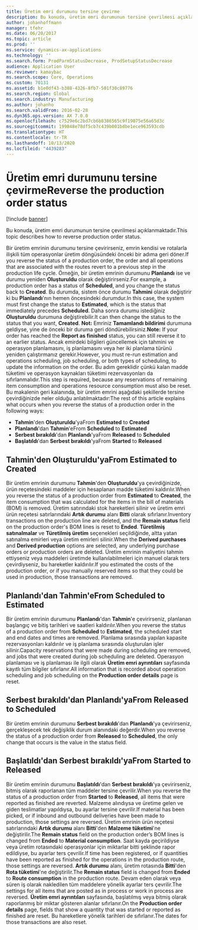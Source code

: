 ```yaml
---
title: Üretim emri durumunu tersine çevirme
description: Bu konuda, üretim emri durumunun tersine çevrilmesi açıklanmaktadır.
author: johanhoffmann
manager: tfehr
ms.date: 06/20/2017
ms.topic: article
ms.prod: ''
ms.service: dynamics-ax-applications
ms.technology: ''
ms.search.form: ProdParmStatusDecrease, ProdSetupStatusDecrease
audience: Application User
ms.reviewer: kamaybac
ms.search.scope: Core, Operations
ms.custom: 70131
ms.assetid: b1e0df43-b388-4326-8fb7-501f30c89776
ms.search.region: Global
ms.search.industry: Manufacturing
ms.author: johanho
ms.search.validFrom: 2016-02-28
ms.dyn365.ops.version: AX 7.0.0
ms.openlocfilehash: c7529e6c2bd7cb6b8386565c9f19075e56a65d3c
ms.sourcegitcommit: 199848e78df5cb7c439b001bdbe1ece963593cdb
ms.translationtype: HT
ms.contentlocale: tr-TR
ms.lasthandoff: 10/13/2020
ms.locfileid: "4439283"
---
```

# <a name="reverse-the-production-order-status"></a><span data-ttu-id="61315-103">Üretim emri durumunu tersine çevirme</span><span class="sxs-lookup"><span data-stu-id="61315-103">Reverse the production order status</span></span>

[!include [banner](../includes/banner.md)]

<span data-ttu-id="61315-104">Bu konuda, üretim emri durumunun tersine çevrilmesi açıklanmaktadır.</span><span class="sxs-lookup"><span data-stu-id="61315-104">This topic describes how to reverse production order status.</span></span> 

<span data-ttu-id="61315-105">Bir üretim emrinin durumunu tersine çevirirseniz, emrin kendisi ve rotalarla ilişkili tüm operasyonlar üretim döngüsündeki önceki bir adıma geri döner.</span><span class="sxs-lookup"><span data-stu-id="61315-105">If you reverse the status of a production order, the order and all operations that are associated with the routes revert to a previous step in the production life cycle.</span></span> <span data-ttu-id="61315-106">Örneğin, bir üretim emrinin durumunu **Planlandı** ise ve durumu yeniden **Oluşturuldu** olarak değiştirirseniz.</span><span class="sxs-lookup"><span data-stu-id="61315-106">For example, a production order has a status of **Scheduled**, and you change the status back to **Created**.</span></span> <span data-ttu-id="61315-107">Bu durumda, sistem önce durumu **Tahmini** olarak değiştirir ki bu **Planlandı**'nın hemen öncesindeki durumdur.</span><span class="sxs-lookup"><span data-stu-id="61315-107">In this case, the system must first change the status to **Estimated**, which is the status that immediately precedes **Scheduled**.</span></span> <span data-ttu-id="61315-108">Daha sonra durumu istediğiniz **Oluşturuldu** durumuna değiştirebilir.</span><span class="sxs-lookup"><span data-stu-id="61315-108">It can then change the status to the status that you want, **Created**.</span></span> <span data-ttu-id="61315-109">**Not:** Emriniz **Tamamlandı bildirimi** durumuna geldiyse, yine de önceki bir duruma geri döndürebilirsiniz.</span><span class="sxs-lookup"><span data-stu-id="61315-109">**Note:** If your order has reached the **Report as finished** status, you can still reverse it to an earlier status.</span></span> <span data-ttu-id="61315-110">Ancak emirdeki bilgileri güncellemek için tahmini ve operasyon planlamasını, iş planlamasını veya her iki planlama türünü yeniden çalıştırmanız gerekir.</span><span class="sxs-lookup"><span data-stu-id="61315-110">However, you must re-run estimation and operations scheduling, job scheduling, or both types of scheduling, to update the information on the order.</span></span> <span data-ttu-id="61315-111">Bu adım gereklidir çünkü kalan madde tüketimi ve operasyon kaynakları tüketimi rezervasyonları da sıfırlanmalıdır.</span><span class="sxs-lookup"><span data-stu-id="61315-111">This step is required, because any reservations of remaining item consumption and operations resource consumption must also be reset.</span></span> <span data-ttu-id="61315-112">Bu makalenin geri kalanında, bir üretim emrini aşağıdaki şekillerde tersine çevirdiğinizde neler olduğu anlatılmaktadır:</span><span class="sxs-lookup"><span data-stu-id="61315-112">The rest of this article explains what occurs when you reverse the status of a production order in the following ways:</span></span>

-   <span data-ttu-id="61315-113">**Tahmin**'den **Oluşturuldu**'ya</span><span class="sxs-lookup"><span data-stu-id="61315-113">From **Estimated** to **Created**</span></span>
-   <span data-ttu-id="61315-114">**Planlandı**'dan **Tahmin**'e</span><span class="sxs-lookup"><span data-stu-id="61315-114">From **Scheduled** to **Estimated**</span></span>
-   <span data-ttu-id="61315-115">**Serbest bırakıldı**'dan **Planlandı**'ya</span><span class="sxs-lookup"><span data-stu-id="61315-115">From **Released** to **Scheduled**</span></span>
-   <span data-ttu-id="61315-116">**Başlatıldı**'dan **Serbest bırakıldı**'ya</span><span class="sxs-lookup"><span data-stu-id="61315-116">From **Started** to **Released**</span></span>

## <a name="from-estimated-to-created"></a><span data-ttu-id="61315-117">Tahmin'den Oluşturuldu'ya</span><span class="sxs-lookup"><span data-stu-id="61315-117">From Estimated to Created</span></span>
<span data-ttu-id="61315-118">Bir üretim emrinin durumunu **Tahmin**'den **Oluşturuldu**'ya çevirdiğinizde, ürün reçetesindeki maddeler için hesaplanan madde tüketimi kaldırılır.</span><span class="sxs-lookup"><span data-stu-id="61315-118">When you reverse the status of a production order from **Estimated** to **Created**, the item consumption that was calculated for the items in the bill of materials (BOM) is removed.</span></span> <span data-ttu-id="61315-119">Üretim satırındaki stok hareketleri silinir ve üretim emri ürün reçetesi satırlarındaki **Artık durumu** alanı **Bitti** olarak sıfırlanır.</span><span class="sxs-lookup"><span data-stu-id="61315-119">Inventory transactions on the production line are deleted, and the **Remain status** field on the production order's BOM lines is reset to **Ended**.</span></span> <span data-ttu-id="61315-120">**Türetilmiş satınalmalar** ve **Türetilmiş üretim** seçenekleri seçildiğinde, altta yatan satınalma emirleri veya üretim emirleri silinir.</span><span class="sxs-lookup"><span data-stu-id="61315-120">When the **Derived purchases** and **Derived production** options are selected, any underlying purchase orders or production orders are deleted.</span></span> <span data-ttu-id="61315-121">Üretim emrinin maliyetini tahmin ettiyseniz veya maddeleri üretimde kullanılabilmeleri için manuel olarak ters çevirdiyseniz, bu hareketler kaldırılır.</span><span class="sxs-lookup"><span data-stu-id="61315-121">If you estimated the costs of the production order, or if you manually reserved items so that they could be used in production, those transactions are removed.</span></span>

## <a name="from-scheduled-to-estimated"></a><span data-ttu-id="61315-122">Planlandı'dan Tahmin'e</span><span class="sxs-lookup"><span data-stu-id="61315-122">From Scheduled to Estimated</span></span>
<span data-ttu-id="61315-123">Bir üretim emrinin durumunu **Planlandı**'dan **Tahmin**'e çevirirseniz, planlanan başlangıç ve bitiş tarihleri ve saatleri kaldırılır.</span><span class="sxs-lookup"><span data-stu-id="61315-123">When you reverse the status of a production order from **Scheduled** to **Estimated**, the scheduled start and end dates and times are removed.</span></span> <span data-ttu-id="61315-124">Planlama sırasında yapılan kapasite rezervasyonları kaldırılır ve iş planlama sırasında oluşturulan işler silinir.</span><span class="sxs-lookup"><span data-stu-id="61315-124">Capacity reservations that were made during scheduling are removed, and jobs that were created during job scheduling are deleted.</span></span> <span data-ttu-id="61315-125">Operasyon planlaması ve iş planlaması ile ilgili olarak **Üretim emri ayrıntıları** sayfasında kayıtlı tüm bilgiler sıfırlanır.</span><span class="sxs-lookup"><span data-stu-id="61315-125">All information that is recorded about operation scheduling and job scheduling on the **Production order details** page is reset.</span></span>

## <a name="from-released-to-scheduled"></a><span data-ttu-id="61315-126">Serbest bırakıldı'dan Planlandı'ya</span><span class="sxs-lookup"><span data-stu-id="61315-126">From Released to Scheduled</span></span>
<span data-ttu-id="61315-127">Bir üretim emrinin durumunu **Serbest bırakıldı**'dan **Planlandı**'ya çevirirseniz, gerçekleşecek tek değişiklik durum alanındaki değerdir.</span><span class="sxs-lookup"><span data-stu-id="61315-127">When you reverse the status of a production order from **Released** to **Scheduled**, the only change that occurs is the value in the status field.</span></span>

## <a name="from-started-to-released"></a><span data-ttu-id="61315-128">Başlatıldı'dan Serbest bırakıldı'ya</span><span class="sxs-lookup"><span data-stu-id="61315-128">From Started to Released</span></span>
<span data-ttu-id="61315-129">Bir üretim emrinin durumunu **Başlatıldı**'dan **Serbest bırakıldı**'ya çevirirseniz, bitmiş olarak raporlanan tüm maddeler tersine çevrilir.</span><span class="sxs-lookup"><span data-stu-id="61315-129">When you reverse the status of a production order from **Started** to **Released**, all items that were reported as finished are reverted.</span></span> <span data-ttu-id="61315-130">Malzeme alındıysa ve üretime gelen ve giden teslimatlar yapıldıysa, bu ayarlar tersine çevrilir.</span><span class="sxs-lookup"><span data-stu-id="61315-130">If material has been picked, or if inbound and outbound deliveries have been made to production, those settings are reversed.</span></span> <span data-ttu-id="61315-131">Üretim emrinin ürün reçetesi satırlarındaki **Artık durumu** alanı **Bitti**'den **Malzeme tüketimi**'ne değiştirilir.</span><span class="sxs-lookup"><span data-stu-id="61315-131">The **Remain status** field on the production order’s BOM lines is changed from **Ended** to **Material consumption**.</span></span> <span data-ttu-id="61315-132">Saat kayda geçirildiyse veya üretim rotasındaki operasyonlar için miktarlar bitti şeklinde rapor edildiyse, bu ayarlar ters çevrilir.</span><span class="sxs-lookup"><span data-stu-id="61315-132">If time has been registered, or if quantities have been reported as finished for the operations in the production route, those settings are reversed.</span></span> <span data-ttu-id="61315-133">**Artık durumu** alanı, üretim rotasında **Bitti**'den **Rota tüketimi**'ne değiştirilir.</span><span class="sxs-lookup"><span data-stu-id="61315-133">The **Remain status** field is changed from **Ended** to **Route consumption** in the production route.</span></span> <span data-ttu-id="61315-134">Devam eden olarak veya süren iş olarak nakledilen tüm maddelere yönelik ayarlar ters çevrilir.</span><span class="sxs-lookup"><span data-stu-id="61315-134">The settings for all items that are posted as in process or work in process are reversed.</span></span> <span data-ttu-id="61315-135">**Üretim emri ayrıntıları** sayfasında, başlatılmış veya bitmiş olarak raporlanmış bir miktar gösteren alanlar sıfırlanır.</span><span class="sxs-lookup"><span data-stu-id="61315-135">On the **Production order details** page, fields that show a quantity that was started or reported as finished are reset.</span></span> <span data-ttu-id="61315-136">Bu hareketlere yönelik tarihleri de sıfırlanır.</span><span class="sxs-lookup"><span data-stu-id="61315-136">The dates for those transactions are also reset.</span></span>



